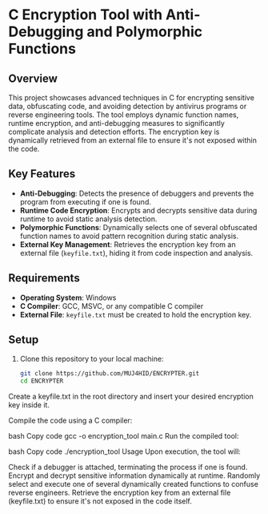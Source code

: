 # C Encryption Tool with Anti-Debugging and Polymorphic Functions

## Overview

This project showcases advanced techniques in C for encrypting sensitive data, obfuscating code, and avoiding detection by antivirus programs or reverse engineering tools. The tool employs dynamic function names, runtime encryption, and anti-debugging measures to significantly complicate analysis and detection efforts. The encryption key is dynamically retrieved from an external file to ensure it's not exposed within the code.

## Key Features

- **Anti-Debugging**: Detects the presence of debuggers and prevents the program from executing if one is found.
- **Runtime Code Encryption**: Encrypts and decrypts sensitive data during runtime to avoid static analysis detection.
- **Polymorphic Functions**: Dynamically selects one of several obfuscated function names to avoid pattern recognition during static analysis.
- **External Key Management**: Retrieves the encryption key from an external file (`keyfile.txt`), hiding it from code inspection and analysis.

## Requirements

- **Operating System**: Windows
- **C Compiler**: GCC, MSVC, or any compatible C compiler
- **External File**: `keyfile.txt` must be created to hold the encryption key.

## Setup

1. Clone this repository to your local machine:

   ```bash
   git clone https://github.com/MUJ4HID/ENCRYPTER.git
   cd ENCRYPTER
Create a keyfile.txt in the root directory and insert your desired encryption key inside it.

Compile the code using a C compiler:

bash
Copy code
gcc -o encryption_tool main.c
Run the compiled tool:

bash
Copy code
./encryption_tool
Usage
Upon execution, the tool will:

Check if a debugger is attached, terminating the process if one is found.
Encrypt and decrypt sensitive information dynamically at runtime.
Randomly select and execute one of several dynamically created functions to confuse reverse engineers.
Retrieve the encryption key from an external file (keyfile.txt) to ensure it's not exposed in the code itself.
